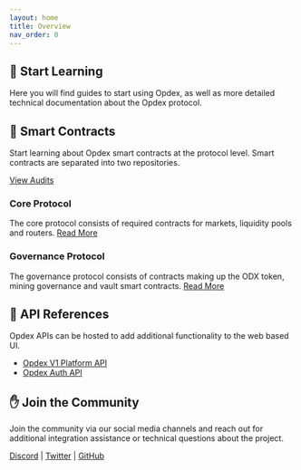 ```yaml
---
layout: home
title: Overview
nav_order: 0
---
```


## 👋 Start Learning

Here you will find guides to start using Opdex, as well as more detailed technical documentation about the Opdex protocol.

## 💬 Smart Contracts

Start learning about Opdex smart contracts at the protocol level. Smart contracts are separated into two repositories.

[View Audits](https://www.certik.org/projects/opdex)

### Core Protocol

The core protocol consists of required contracts for markets, liquidity pools and routers. [Read More](core-protocol)

### Governance Protocol 

The governance protocol consists of contracts making up the ODX token, mining governance and vault smart contracts. [Read More](governance-protocol)

## 🚦 API References

Opdex APIs can be hosted to add additional functionality to the web based UI.

- [Opdex V1 Platform API](platform-api)
- [Opdex Auth API](auth-api)

## ✋ Join the Community

Join the community via our social media channels and reach out for additional integration assistance or technical questions about the project.

[Discord](https://discord.gg/TnWVDTTrjf) \| [Twitter](https://twitter.com/OpdexProtocol) \| [GitHub](https://github.com/Opdex)
